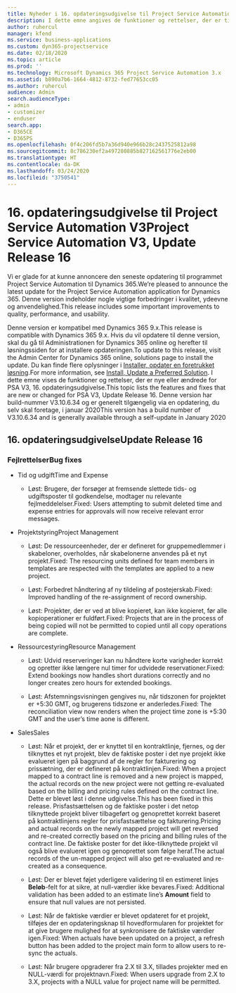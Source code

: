 ```yaml
---
title: Nyheder i 16. opdateringsudgivelse til Project Service Automation, V3
description: I dette emne angives de funktioner og rettelser, der er tilgængelige til Project Service Automation, opdateringsudgivelse 16, V3.
author: ruhercul
manager: kfend
ms.service: business-applications
ms.custom: dyn365-projectservice
ms.date: 02/18/2020
ms.topic: article
ms.prod: ''
ms.technology: Microsoft Dynamics 365 Project Service Automation 3.x
ms.assetid: b890a7b6-1664-4812-8732-fed77653cc05
ms.author: ruhercul
audience: Admin
search.audienceType:
- admin
- customizer
- enduser
search.app:
- D365CE
- D365PS
ms.openlocfilehash: 0f4c206fd5b7a36d940e966b28c2437525812a98
ms.sourcegitcommit: 8c786230ef2a497280885b827162561776e2eb00
ms.translationtype: HT
ms.contentlocale: da-DK
ms.lasthandoff: 03/24/2020
ms.locfileid: "3750541"
---
```

# <a name="project-service-automation-v3-update-release-16"></a><span data-ttu-id="39806-103">16. opdateringsudgivelse til Project Service Automation V3</span><span class="sxs-lookup"><span data-stu-id="39806-103">Project Service Automation V3, Update Release 16</span></span>
<span data-ttu-id="39806-104">Vi er glade for at kunne annoncere den seneste opdatering til programmet Project Service Automation til Dynamics 365.</span><span class="sxs-lookup"><span data-stu-id="39806-104">We’re pleased to announce the latest update for the Project Service Automation application for Dynamics 365.</span></span> <span data-ttu-id="39806-105">Denne version indeholder nogle vigtige forbedringer i kvalitet, ydeevne og anvendelighed.</span><span class="sxs-lookup"><span data-stu-id="39806-105">This release includes some important improvements to quality, performance, and usability.</span></span>

<span data-ttu-id="39806-106">Denne version er kompatibel med Dynamics 365 9.x.</span><span class="sxs-lookup"><span data-stu-id="39806-106">This release is compatible with Dynamics 365 9.x.</span></span> <span data-ttu-id="39806-107">Hvis du vil opdatere til denne version, skal du gå til Administrationen for Dynamics 365 online og herefter til løsningssiden for at installere opdateringen.</span><span class="sxs-lookup"><span data-stu-id="39806-107">To update to this release, visit the Admin Center for Dynamics 365 online, solutions page to install the update.</span></span> <span data-ttu-id="39806-108">Du kan finde flere oplysninger i [Installer, opdater en foretrukket løsning](https://docs.microsoft.com/dynamics365/project-service/upgrade-psa-home-page).</span><span class="sxs-lookup"><span data-stu-id="39806-108">For more information, see [Install, Update a Preferred Solution](https://docs.microsoft.com/dynamics365/project-service/upgrade-psa-home-page).</span></span> <span data-ttu-id="39806-109">I dette emne vises de funktioner og rettelser, der er nye eller ændrede for PSA V3, 16. opdateringsudgivelse.</span><span class="sxs-lookup"><span data-stu-id="39806-109">This topic lists the features and fixes that are new or changed for PSA V3, Update Release 16.</span></span> <span data-ttu-id="39806-110">Denne version har build-nummer V3.10.6.34 og er generelt tilgængelig via en opdatering, du selv skal foretage, i januar 2020</span><span class="sxs-lookup"><span data-stu-id="39806-110">This version has a build number of V3.10.6.34 and is generally available through a self-update in January 2020</span></span>

## <a name="update-release-16"></a><span data-ttu-id="39806-111">16. opdateringsudgivelse</span><span class="sxs-lookup"><span data-stu-id="39806-111">Update Release 16</span></span>

### <a name="bug-fixes"></a><span data-ttu-id="39806-112">Fejlrettelser</span><span class="sxs-lookup"><span data-stu-id="39806-112">Bug fixes</span></span>

-   <span data-ttu-id="39806-113">Tid og udgift</span><span class="sxs-lookup"><span data-stu-id="39806-113">Time and Expense</span></span>

    -   <span data-ttu-id="39806-114">Løst: Brugere, der forsøger at fremsende slettede tids- og udgiftsposter til godkendelse, modtager nu relevante fejlmeddelelser.</span><span class="sxs-lookup"><span data-stu-id="39806-114">Fixed: Users attempting to submit deleted time and expense entries for approvals will now receive relevant error messages.</span></span>

-   <span data-ttu-id="39806-115">Projektstyring</span><span class="sxs-lookup"><span data-stu-id="39806-115">Project Management</span></span>

    -   <span data-ttu-id="39806-116">Løst: De ressourceenheder, der er defineret for gruppemedlemmer i skabeloner, overholdes, når skabelonerne anvendes på et nyt projekt.</span><span class="sxs-lookup"><span data-stu-id="39806-116">Fixed: The resourcing units defined for team members in templates are respected with the templates are applied to a new project.</span></span>

    -   <span data-ttu-id="39806-117">Løst: Forbedret håndtering af ny tildeling af postejerskab.</span><span class="sxs-lookup"><span data-stu-id="39806-117">Fixed: Improved handling of the re-assignment of record ownership.</span></span>

    -   <span data-ttu-id="39806-118">Løst: Projekter, der er ved at blive kopieret, kan ikke kopieret, før alle kopioperationer er fuldført.</span><span class="sxs-lookup"><span data-stu-id="39806-118">Fixed: Projects that are in the process of being copied will not be permitted to copied until all copy operations are complete.</span></span>

-   <span data-ttu-id="39806-119">Ressourcestyring</span><span class="sxs-lookup"><span data-stu-id="39806-119">Resource Management</span></span>

    -   <span data-ttu-id="39806-120">Løst: Udvid reserveringer kan nu håndtere korte varigheder korrekt og opretter ikke længere nul timer for udvidede reservationer.</span><span class="sxs-lookup"><span data-stu-id="39806-120">Fixed: Extend bookings now handles short durations correctly and no longer creates zero hours for extended bookings.</span></span>

    -   <span data-ttu-id="39806-121">Løst: Afstemningsvisningen gengives nu, når tidszonen for projektet er +5:30 GMT, og brugerens tidszone er anderledes.</span><span class="sxs-lookup"><span data-stu-id="39806-121">Fixed: The reconciliation view now renders when the project time zone is +5:30 GMT and the user’s time aone is different.</span></span>

-   <span data-ttu-id="39806-122">Sales</span><span class="sxs-lookup"><span data-stu-id="39806-122">Sales</span></span>

    -   <span data-ttu-id="39806-123">Løst: Når et projekt, der er knyttet til en kontraktlinje, fjernes, og der tilknyttes et nyt projekt, blev de faktiske poster i det nye projekt ikke evalueret igen på baggrund af de regler for fakturering og prissætning, der er defineret på kontraktlinjen.</span><span class="sxs-lookup"><span data-stu-id="39806-123">Fixed: When a project mapped to a contract line is removed and a new project is mapped, the actual records on the new project were not getting re-evaluated based on the billing and pricing rules defined on the contract line.</span></span> <span data-ttu-id="39806-124">Dette er blevet løst i denne udgivelse.</span><span class="sxs-lookup"><span data-stu-id="39806-124">This has been fixed in this release.</span></span> <span data-ttu-id="39806-125">Prisfastsættelsen og de faktiske poster i det netop tilknyttede projekt bliver tilbageført og genoprettet korrekt baseret på kontraktlinjens regler for prisfastsættelse og fakturering.</span><span class="sxs-lookup"><span data-stu-id="39806-125">Pricing and actual records on the newly mapped project will get reversed and re-created correctly based on the pricing and billing rules of the contract line.</span></span> <span data-ttu-id="39806-126">De faktiske poster for det ikke-tilknyttede projekt vil også blive evalueret igen og genoprettet som følge heraf.</span><span class="sxs-lookup"><span data-stu-id="39806-126">The actual records of the un-mapped project will also get re-evaluated and re-created as a consequence.</span></span>

    -   <span data-ttu-id="39806-127">Løst: Der er blevet føjet yderligere validering til en estimeret linjes **Beløb**-felt for at sikre, at null-værdier ikke bevares.</span><span class="sxs-lookup"><span data-stu-id="39806-127">Fixed: Additional validation has been added to an estimate line’s **Amount** field to ensure that null values are not persisted.</span></span>

    -   <span data-ttu-id="39806-128">Løst: Når de faktiske værdier er blevet opdateret for et projekt, tilføjes der en opdateringsknap til hovedformularen for projektet for at give brugere mulighed for at synkronisere de faktiske værdier igen.</span><span class="sxs-lookup"><span data-stu-id="39806-128">Fixed: When actuals have been updated on a project, a refresh button has been added to the project main form to allow users to re-sync the actuals.</span></span>

    -   <span data-ttu-id="39806-129">Løst: Når brugere opgraderer fra 2.X til 3.X, tillades projekter med en NULL-værdi for projektnavn.</span><span class="sxs-lookup"><span data-stu-id="39806-129">Fixed: When users upgrade from 2.X to 3.X, projects with a NULL value for project name will be permitted.</span></span>

